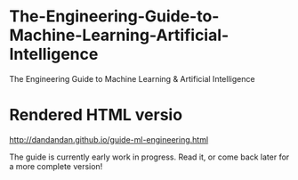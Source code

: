 # The-Engineering-Guide-to-Machine-Learning-Artificial-Intelligence
The Engineering Guide to Machine Learning &amp; Artificial Intelligence


Rendered HTML versio
===
http://dandandan.github.io/guide-ml-engineering.html

The guide is currently early work in progress. 
Read it, or come back later for a more complete version!
